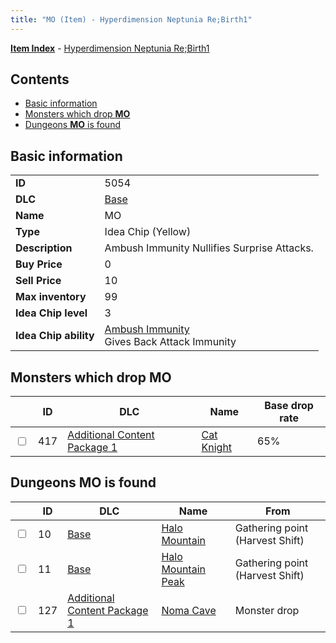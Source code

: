 ```yaml
---
title: "MO (Item) - Hyperdimension Neptunia Re;Birth1"
---
```


[**Item Index**](/neptunia/rb1/item/index.html) - [Hyperdimension Neptunia Re;Birth1](/neptunia/rb1)

## Contents

- [Basic information](#basic-information)
- [Monsters which drop **MO**](#monsters-which-drop-mo)
- [Dungeons **MO** is found](#dungeons-mo-is-found)

## Basic information

|   |   |
| -- | -- |
| **ID** | 5054 |
| **DLC** | [Base](/neptunia/rb1/dlc/1-base.html) |
| **Name** | MO |
| **Type** | Idea Chip (Yellow) |
| **Description** | Ambush Immunity Nullifies Surprise Attacks. |
| **Buy Price** | 0 |
| **Sell Price** | 10 |
| **Max inventory** | 99 |
| **Idea Chip level** | 3 |
| **Idea Chip ability** | [Ambush Immunity](/neptunia/rb1/ability/1-9553-ambush-immunity.html)<br />Gives Back Attack Immunity |

## Monsters which drop **MO**

|    | ID | DLC | Name | Base drop rate |
| -- | -- | --- | ---- | -------------- |
| <input type="checkbox" id="rb1-monster-10-417" class="trackbox" /> | 417 | [Additional Content Package 1](/neptunia/rb1/dlc/10-pack1.html) | [Cat Knight](/neptunia/rb1/monster/10-417-cat-knight.html) | 65% |

## Dungeons **MO** is found

|    | ID | DLC | Name | From |
| -- | -- | --- | ---- | ---- |
| <input type="checkbox" id="rb1-dungeon-1-10" class="trackbox" /> | 10 | [Base](/neptunia/rb1/dlc/1-base.html) | [Halo Mountain](/neptunia/rb1/dungeon/1-10-halo-mountain.html) | Gathering point (Harvest Shift) |
| <input type="checkbox" id="rb1-dungeon-1-11" class="trackbox" /> | 11 | [Base](/neptunia/rb1/dlc/1-base.html) | [Halo Mountain Peak](/neptunia/rb1/dungeon/1-11-halo-mountain-peak.html) | Gathering point (Harvest Shift) |
| <input type="checkbox" id="rb1-dungeon-10-127" class="trackbox" /> | 127 | [Additional Content Package 1](/neptunia/rb1/dlc/10-pack1.html) | [Noma Cave](/neptunia/rb1/dungeon/10-127-noma-cave.html) | Monster drop |